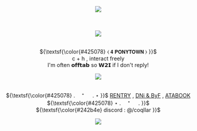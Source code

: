 
<p align="center">
<img src="https://files.catbox.moe/d61bwp.png"> 

　<p align="center">![](https://komarev.com/ghpvc/?username=coqllar&label=SPAWNS&color=242b4e)</p>

<p align="center">
   <br>  ${\textsf{\color{#425078} ⧼    𝟰 𝗣𝗢𝗡𝗬𝗧𝗢𝗪𝗡    ⧽  }}$   
   <br>  c + h , interact freely  
   <br>  I'm often 𝗼𝗳𝗳𝘁𝗮𝗯 so 𝗪𝟮𝗜 if I don't reply!
<p align="center">
<img src="https://i.postimg.cc/0rgysfWh/IMG-1040.gif">
 <p align="center"
  
 <br>  ${\textsf{\color{#425078} . 　⁺ 　 .   ⋆ }}$  [RENTRY](https://rentry.co/coqllar) , [DNi & ByF](https://rentry.co/coqllardnibyf) , [ATABOOK](https://coqllar.atabook.org)  ${\textsf{\color{#425078} ⋆   . 　⁺ 　 . }}$ 
   <br> ${\textsf{\color{#242b4e} discord : @/coqllar }}$  

<p align="center">
</p>

<p align="center">
<img src="https://files.catbox.moe/8hfsvh.png">


